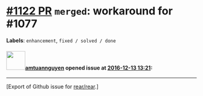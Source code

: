 [\#1122 PR](https://github.com/rear/rear/pull/1122) `merged`: workaround for \#1077
===================================================================================

**Labels**: `enhancement`, `fixed / solved / done`

#### <img src="https://avatars.githubusercontent.com/u/5570513?v=4" width="50">[amtuannguyen](https://github.com/amtuannguyen) opened issue at [2016-12-13 13:21](https://github.com/rear/rear/pull/1122):

------------------------------------------------------------------------

\[Export of Github issue for
[rear/rear](https://github.com/rear/rear).\]
